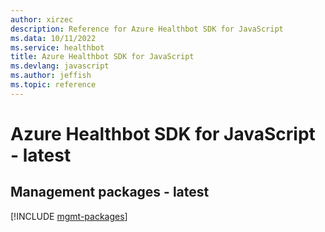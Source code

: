 ```yaml
---
author: xirzec
description: Reference for Azure Healthbot SDK for JavaScript
ms.data: 10/11/2022
ms.service: healthbot
title: Azure Healthbot SDK for JavaScript
ms.devlang: javascript
ms.author: jeffish
ms.topic: reference
---
```

# Azure Healthbot SDK for JavaScript - latest

## Management packages - latest
[!INCLUDE [mgmt-packages](healthbot-mgmt-index.md)]